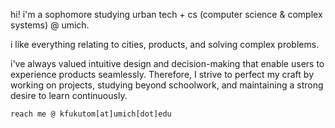 hi!
i'm a sophomore studying urban tech + cs (computer science & complex systems) @ umich.

i like everything relating to cities, products, and solving complex problems.

i've always valued intuitive design and decision-making that enable users to experience products seamlessly. Therefore, I strive to perfect my craft by working on projects, studying beyond schoolwork, and maintaining a strong desire to learn continuously.

`reach me @ kfukutom[at]umich[dot]edu`
